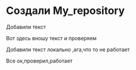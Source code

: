﻿# Создали My_repository

Добавили текст

Вот здесь вношу текст и проверяем

Добавили текст локально ,ага,что то не работает

Все ок,проверил,работает



